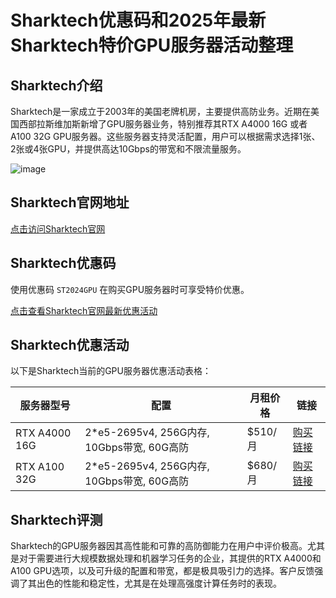 # Sharktech优惠码和2025年最新Sharktech特价GPU服务器活动整理

## Sharktech介绍

Sharktech是一家成立于2003年的美国老牌机房，主要提供高防业务。近期在美国西部拉斯维加斯新增了GPU服务器业务，特别推荐其RTX A4000 16G 或者 A100 32G GPU服务器。这些服务器支持灵活配置，用户可以根据需求选择1张、2张或4张GPU，并提供高达10Gbps的带宽和不限流量服务。

![image](https://github.com/regancarter984/Sharktech/assets/167757051/9c39ee16-556d-4aa5-81d0-f7d1371bd0f6)

## Sharktech官网地址

[点击访问Sharktech官网](https://portal.sharktech.net/aff.php?aff=1421)

## Sharktech优惠码

使用优惠码 `ST2024GPU` 在购买GPU服务器时可享受特价优惠。

[点击查看Sharktech官网最新优惠活动](https://portal.sharktech.net/aff.php?aff=1421)

## Sharktech优惠活动

以下是Sharktech当前的GPU服务器优惠活动表格：

| 服务器型号      | 配置                                 | 月租价格  | 链接                                       |
|--------------|------------------------------------|--------|------------------------------------------|
| RTX A4000 16G | 2*e5-2695v4, 256G内存, 10Gbps带宽, 60G高防 | $510/月 | [购买链接](https://portal.sharktech.net/aff.php?aff=1421&pid=707) |
| RTX A100 32G  | 2*e5-2695v4, 256G内存, 10Gbps带宽, 60G高防 | $680/月 | [购买链接](https://portal.sharktech.net/aff.php?aff=1421&pid=708) |

## Sharktech评测

Sharktech的GPU服务器因其高性能和可靠的高防御能力在用户中评价极高。尤其是对于需要进行大规模数据处理和机器学习任务的企业，其提供的RTX A4000和A100 GPU选项，以及可升级的配置和带宽，都是极具吸引力的选择。客户反馈强调了其出色的性能和稳定性，尤其是在处理高强度计算任务时的表现。
